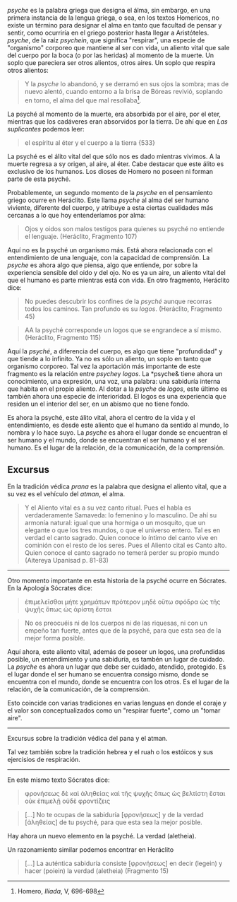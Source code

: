 *psyche* es la palabra griega que designa el álma, sin embargo, en una primera instancia de la lengua griega, o sea, en los textos Homericos, no existe un término para designar el alma en tanto que facultad de pensar y sentir, como ocurriría en el griego posterior hasta llegar a Aristóteles. *psyche*, de la raíz *psychein*, que significa "respirar", una especie de "organismo" corporeo que mantiene al ser con vida, un aliento vital que sale del cuerpo por la boca (o por las heridas) al momento de la muerte. Un soplo que pareciera ser otros alientos, otros aires. Un soplo que respira otros alientos:

> Y la *psyche* lo abandonó, y se derramó en sus ojos la sombra;
> mas de nuevo alentó, cuando entorno a la brisa de Bóreas
> revivió, soplando en torno, el alma del que mal resollaba[^1].
[^1]: Homero, *Ilíada*, V, 696-698

La psyché al momento de la muerte, era absorbida por el aire, por el eter, mientras que los cadáveres eran absorvidos por la tierra. De ahí que en *Las suplicantes* podemos leer:

> el espíritu al éter y el cuerpo a la tierra {533}

La psyché es el álito vital del que sólo nos es dado mientras vivimos. A la muerte regresa a sy origen, al aire, al éter. Cabe destacar que este álito es exclusivo de los humanos. Los dioses de Homero no poseen ni forman parte de esta psyché.

Probablemente, un segundo momento de la *psyche* en el pensamiento griego ocurre en Heráclito. Este llama *psyche* al alma del ser humano viviente, diferente del cuerpo, y atribuye a esta ciertas cualidades más cercanas a lo que hoy entenderíamos por alma:

> Ojos y oidos son malos testigos para quienes su psyché no entiende el lenguaje. (Heráclito, Fragmento 107)

Aquí no es la psyché un organismo más. Está ahora relacionada con el entendimiento de una lenguaje, con la capacidad de comprensión. La *psyche* es ahora algo que piensa, algo que entiende, por sobre la experiencia sensible del oido y del ojo. No es ya un aire, un aliento vital del que el humano es parte mientras está con vida. En otro fragmento, Heráclito dice:

> No puedes descubrir los confines de la *psyché* aunque recorras todos los caminos. Tan profundo es su *logos*. (Heráclito, Fragmento 45)

> AA la psyché corresponde un logos que se engrandece a sí mismo. (Heráclito, Fragmento 115)

Aquí la *psyché*, a diferencia del cuerpo, es algo que tiene "profundidad" y que tiende a lo infinito. Ya no es sólo un aliento, un soplo en tanto que organismo corporeo. Tal vez la aportación más importante de este fragmento es la relación entre *psyche*y *logos*. La *psyche& tiene ahora un conocimiento, una expresión, una voz, una palabra: una sabiduría interna que habita en el propio aliento. Al dotar a la *psyche* de *logos*, este último es también ahora una especie de interioridad. El logos es una experiencia que residen un el interior del ser, en un abismo que no tiene fondo.

Es ahora la psyché, este álito vital, ahora el centro de la vida y el entendimiento, es desde este aliento que el humano da sentido al mundo, lo nombra y lo hace suyo. La *psyche* es ahora el lugar donde se encuentran el ser humano y el mundo, donde se encuentran el ser humano y el ser humano. Es el lugar de la relación, de la comunicación, de la comprensión. 

## Excursus

En la tradición védica *prana* es la palabra que designa el aliento vital, que a su vez es el vehículo del *atman*, el alma.

> Y el Aliento vital es a su vez canto ritual. Pues el habla es verdaderamente Samaveda: lo femenino y lo masculino. De ahí su armonía natural: igual que una hormiga o un mosquito, que un elegante o que los tres mundos, o que el universo entero. Tal es en verdad el canto sagrado. Quien conoce lo íntimo del canto vive en cominión con el resto de los seres. Pues el Aliento cital es Canto alto. Quien conoce el canto sagrado no temerá perder su propio mundo (Aitereya Upanisad p. 81-83)

-------------------

Otro momento importante en esta historia de la psyché ocurre en Sócrates. En la Apología Sócrates dice:

> ἐπιμελεῖσθαι μήτε χρημάτων πρότερον μηδὲ οὕτω σφόδρα ὡς τῆς ψυχῆς ὅπως ὡς ἀρίστη ἔσται

> No os preocuéis ni de los cuerpos ni de las riquesas, ni con un empeño tan fuerte, antes que de la psyché, para que esta sea de la mejor forma posible.

Aquí ahora, este aliento vital, además de poseer un logos, una profundidas posible, un entendimiento y una sabiduría, es tambén un lugar de cuidado. La *psyche* es ahora un lugar que debe ser cuidado, atendido, protegido. Es el lugar donde el ser humano se encuentra consigo mismo, donde se encuentra con el mundo, donde se encuentra con los otros. Es el lugar de la relación, de la comunicación, de la comprensión.

Esto coincide con varias tradiciones en varias lenguas en donde el coraje y el valor son conceptualizados como un "respirar fuerte", como un "tomar aire".

-------------------
Excursus sobre la tradición védica del pana y el atman.

Tal vez también sobre la tradición hebrea y el ruah o los estóicos y sus ejercisios de respiración.

-------------------

En este mismo texto Sócrates dice:

> φρονήσεως δὲ καὶ ἀληθείας καὶ τῆς ψυχῆς ὅπως ὡς βελτίστη ἔσται οὐκ ἐπιμελῇ οὐδὲ φροντίζεις

> [...] No te ocupas de la sabiduría [φρονήσεως] y de la verdad [ἀληθείας] de tu psyché, para que esta sea la mejor posible.

Hay ahora un nuevo elemento en la psyché. La verdad (aletheia).

Un razonamiento similar podemos encontrar en Heráclito

> [...] La auténtica sabiduría consiste [φρονήσεως] en decir (legein) y hacer (poiein) la verdad (aletheia) (Fragmento 15)


